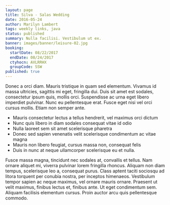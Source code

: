 ```yaml
---
layout: page
title: Silva - Salas Wedding
date: 2016-05-24
author: Marilyn Lambert
tags: weekly links, java
status: published
summary: Nulla facilisi. Vestibulum ut ex.
banner: images/banner/leisure-02.jpg
booking:
  startDate: 08/22/2017
  endDate: 08/24/2017
  ctyhocn: AVLRRHX
  groupCode: SSW
published: true
---
```

Donec a orci diam. Mauris tristique in quam sed elementum. Vivamus id massa ultricies, sagittis mi eget, fringilla dui. Duis sit amet est sodales, consectetur ipsum quis, mollis orci. Suspendisse ac urna eget libero imperdiet pulvinar. Nunc eu pellentesque erat. Fusce eget nisi vel orci cursus mollis. Etiam non semper ante.

* Mauris consectetur lectus a tellus hendrerit, vel maximus orci dictum
* Nunc quis libero in diam sodales consequat vitae id odio
* Nulla laoreet sem sit amet scelerisque pharetra
* Donec sed sapien venenatis velit scelerisque condimentum ac vitae magna
* Mauris non libero feugiat, cursus massa non, consequat felis
* Duis in nunc at neque ullamcorper scelerisque eu et nulla.

Fusce massa magna, tincidunt nec sodales at, convallis et tellus. Nam ornare aliquet mi, viverra pulvinar lorem fringilla rhoncus. Aliquam non diam tempus, scelerisque leo a, consequat purus. Class aptent taciti sociosqu ad litora torquent per conubia nostra, per inceptos himenaeos. Vestibulum tempor sapien ac neque maximus, vel ornare mauris ornare. Praesent ut velit maximus, finibus lectus et, finibus ante. Ut eget condimentum sem. Aliquam facilisis elementum cursus. Proin auctor arcu quis pellentesque commodo.

